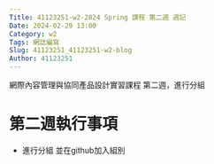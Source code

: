 ```yaml
---
Title: 41123251-w2-2024 Spring 課程 第二週 週記
Date: 2024-02-29 13:00
Category: w2
Tags: 網誌編寫
Slug: 41123251_41123251-w2-blog
Author: 41123251
---
```


網際內容管理與協同產品設計實習課程 第二週，進行分組

<!-- PELICAN_END_SUMMARY -->

# 第二週執行事項
- 進行分組 並在github加入組別
